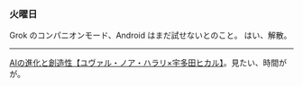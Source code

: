 ### 火曜日

Grok のコンパニオンモード、Android はまだ試せないとのこと。
はい、解散。

---

[AIの進化と創造性【ユヴァル・ノア・ハラリ×宇多田ヒカル】](https://www.youtube.com/watch?v=xw-9mwZxl-0&ab_channel=NewsPicks%2F%E3%83%8B%E3%83%A5%E3%83%BC%E3%82%BA%E3%83%94%E3%83%83%E3%82%AF%E3%82%B9)。見たい、時間がが。

